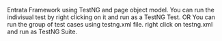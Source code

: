 Entrata Framework using TestNG and page object model.
You can run the indivisual test by right clicking on it and run as a TestNG Test.
   OR
You can run the group of test cases using testng.xml file.
right click on testng.xml and run as TestNG Suite.
